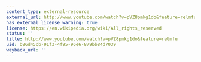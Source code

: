 ```yaml
---
content_type: external-resource
external_url: http://www.youtube.com/watch?v=pVZ8pmkg1do&feature=relmfu
has_external_license_warning: true
license: https://en.wikipedia.org/wiki/All_rights_reserved
status: ''
title: http://www.youtube.com/watch?v=pVZ8pmkg1do&feature=relmfu
uid: b86d45cb-91f3-4f95-96e6-879bb84d7039
wayback_url: ''
---
```

